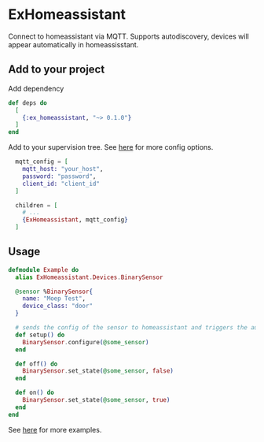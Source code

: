 # ExHomeassistant

Connect to homeassistant via MQTT. Supports autodiscovery, devices will appear automatically in homeassisstant.

## Add to your project

Add dependency

```elixir
def deps do
  [
    {:ex_homeassistant, "~> 0.1.0"}
  ]
end
```

Add to your supervision tree. See [here](lib/homeassistant.ex) for more config options.
```elixir
  mqtt_config = [
    mqtt_host: "your_host",
    password: "password",
    client_id: "client_id"
  ]

  children = [
    # ...
    {ExHomeassistant, mqtt_config}
  ]
```


## Usage

```elixir
defmodule Example do
  alias ExHomeassistant.Devices.BinarySensor

  @sensor %BinarySensor{
    name: "Moep Test",
    device_class: "door"
  }

  # sends the config of the sensor to homeassistant and triggers the autodiscovery
  def setup() do
    BinarySensor.configure(@some_sensor)
  end

  def off() do
    BinarySensor.set_state(@some_sensor, false)
  end

  def on() do
    BinarySensor.set_state(@some_sensor, true)
  end
end
```

See [here](lib/example.ex) for more examples.